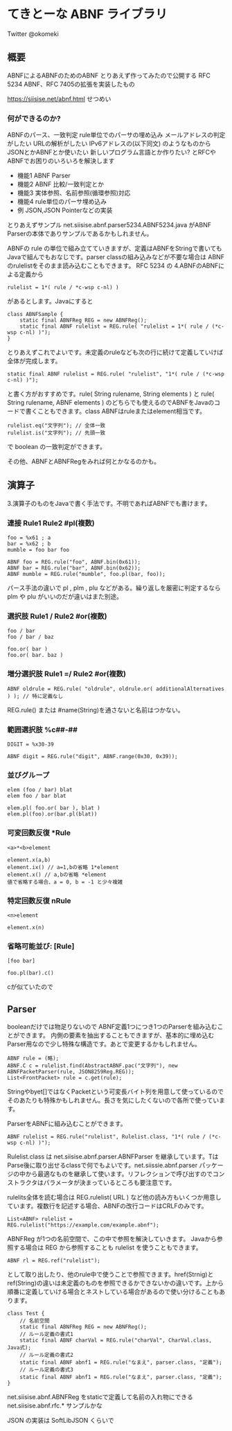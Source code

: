 # てきとーな ABNF ライブラリ

Twitter @okomeki

## 概要

ABNFによるABNFのためのABNF
とりあえず作ってみたので公開する
RFC 5234 ABNF、RFC 7405の拡張を実装したもの

https://siisise.net/abnf.html せつめい

### 何ができるのか?

ABNFのパース、一致判定
rule単位でのパーサの埋め込み
 メールアドレスの判定がしたい
 URLの解析がしたい
 IPv6アドレスの(以下同文)
のようなものから
 JSONとかABNFとか使いたい
新しいプログラム言語とか作りたい?
とRFCやABNFでお困りのいろいろを解決します

- 機能1 ABNF Parser
- 機能2 ABNF 比較/一致判定とか
- 機能3 実体参照、名前参照(循環参照)対応
- 機能4 rule単位のパーサ埋め込み
- 例 JSON,JSON Pointerなどの実装

とりあえずサンプル net.siisise.abnf.parser5234.ABNF5234.java がABNF Parserの本体でありサンプルであるかもしれません。

ABNFの rule の単位で組み立てていきますが、定義はABNFをStringで書いてもJavaで組んでもおなじです。parser classの組み込みなどが不要な場合は ABNFのrulelistをそのまま読み込むこともできます。
RFC 5234 の 4.ABNFのABNFによる定義から

    rulelist = 1*( rule / *c-wsp c-nl) )
    
があるとします。Javaにすると

    class ABNFSample {
        static final ABNFReg REG = new ABNFReg();
        static final ABNF rulelist = REG.rule( "rulelist = 1*( rule / (*c-wsp c-nl) )");
    }

とりあえずこれでよいです。未定義のruleなども次の行に続けて定義していけば全体が完成します。

    static final ABNF rulelist = REG.rule( "rulelist", "1*( rule / (*c-wsp c-nl) )");

と書く方がおすすめです。rule( String rulename, String elements ) と rule( String rulename, ABNF elements ) のどちらでも使えるのでABNFをJavaのコードで書くこともできます。class ABNFはruleまたはelement相当です。

    rulelist.eq("文字列"); // 全体一致
    rulelist.is("文字列"); // 先頭一致

で boolean の一致判定ができます。

その他、ABNFとABNFRegをみれば何とかなるのかも。

## 演算子

3.演算子のものをJavaで書く手法です。不明であればABNFでも書けます。

### 連接 Rule1 Rule2 #pl(複数)

    foo = %x61 ; a
    bar = %x62 ; b
    mumble = foo bar foo

    ABNF foo = REG.rule("foo", ABNF.bin(0x61));
    ABNF bar = REG.rule("bar", ABNF.bin(0x62));
    ABNF mumble = REG.rule("mumble", foo.pl(bar, foo));

パース手法の違いで pl , plm , plu などがある。繰り返しを厳密に判定するなら plm や plu がいいのだが違いはまた別途。

### 選択肢 Rule1 / Rule2 #or(複数)

    foo / bar
    foo / bar / baz

    foo.or( bar )
    foo.or( bar. baz )
   
### 増分選択肢 Rule1 =/ Rule2 #or(複数)

    ABNF oldrule = REG.rule( "oldrule", oldrule.or( additionalAlternatives ) ); // 特に定義なし

REG.rule() または #name(String)を通さないと名前はつかない。

### 範囲選択肢 %c##-##

    DIGIT = %x30-39

    ABNF digit = REG.rule("digit", ABNF.range(0x30, 0x39));

### 並びグループ

    elem (foo / bar) blat
    elem foo / bar blat
    
    elem.pl( foo.or( bar ), blat )
    elem.pl(foo).or(bar.pl(blat))

### 可変回数反復 *Rule

    <a>*<b>element
    
    element.x(a,b)
    element.ix() // a=1,bの省略 1*element
    element.x() // a,bの省略 *element
    値で省略する場合、a = 0, b = -1 と少々複雑

### 特定回数反復 nRule

    <n>element
    
    element.x(n)
    
### 省略可能並び: [Rule]

    [foo bar]
    
    foo.pl(bar).c()

cが似ていたので

## Parser

booleanだけでは物足りないので ABNF定義1つにつき1つのParserを組み込むことができます。
内側の要素を抽出することもできますが、基本的に埋め込むParser用なので少し特殊な構造です。あとで変更するかもしれません。

    ABNF rule = (略);
    ABNF.C c = rulelist.find(AbstractABNF.pac("文字列"), new ABNFPacketParser(rule, JSON8259Reg.REG));
    List<FrontPacket> rule = c.get(rule);

Stringやbyet[]ではなくPacketという可変長バイト列を用意して使っているのでそのあたりも特殊かもしれません。長さを気にしたくないので各所で使っています。

ParserをABNFに組み込むことができます。

    ABNF rulelist = REG.rule("rulelist", Rulelist.class, "1*( rule / (*c-wsp c-nl) )");

Rulelist.class は net.siisise.abnf.parser.ABNFParser<T> を継承しています。TはParse後に取り出せるclassで何でもよいです。net.siissie.abnf.parser パッケージの中から最適なものを継承して使います。リフレクションで呼び出すのでコンストラクタはパラメータが決まっているところも要注意です。

rulelits全体を読む場合は REG.rulelist( URL ) など他の読み方もいくつか用意しています。複数行を記述する場合、ABNFの改行コードはCRLFのみです。

    List<ABNF> rulelist = REG.rulelist("https://example.com/example.abnf");

ABNFReg が1つの名前空間で、この中で参照を解決していきます。
Javaから参照する場合は REG から参照することも rulelist を使うこともできます。

    ABNF rl = REG.ref("rulelist");
    
として取り出したり、他のrule中で使うことで参照できます。href(Strnig)とref(String)の違いは未定義のものを参照できるかできないかの違いです。上から順番に定義していける場合とネストしている場合があるので使い分けることもあります。


    class Test {
        // 名前空間
        static final ABNFReg REG = new ABNFReg();
        // ルール定義の書式1
        static final ABNF charVal = REG.rule("charVal", CharVal.class, Java式);
        // ルール定義の書式2
        static final ABNF abnf1 = REG.rule("なまえ", parser.class, "定義");
        // ルール定義の書式3
        static final ABNF abnf1 = REG.rule("なまえ", parser.class, "定義");
    }


net.siisise.abnf.ABNFReg をstaticで定義して名前の入れ物にできる
net.siisise.abnf.rfc.* サンプルかな

JSON の実装は SoftLibJSON くらいで

